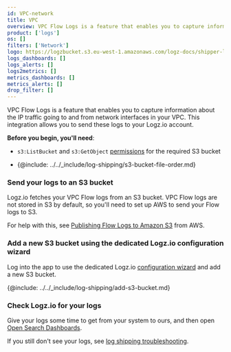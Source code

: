```yaml
---
id: VPC-network
title: VPC
overview: VPC Flow Logs is a feature that enables you to capture information about the IP traffic going to and from network interfaces in your VPC. This integration allows you to send these logs to your Logz.io account. 
product: ['logs']
os: []
filters: ['Network']
logo: https://logzbucket.s3.eu-west-1.amazonaws.com/logz-docs/shipper-logos/vpc.png
logs_dashboards: []
logs_alerts: []
logs2metrics: []
metrics_dashboards: []
metrics_alerts: []
drop_filter: []
---
```



VPC Flow Logs is a feature that enables you to capture information about the IP traffic going to and from network interfaces in your VPC. This integration allows you to send these logs to your Logz.io account. 

**Before you begin, you'll need**:

* `s3:ListBucket` and `s3:GetObject` [permissions](/docs/user-guide/admin/give-aws-access-with-iam-roles) for the required S3 bucket

* {@include: ../../_include/log-shipping/s3-bucket-file-order.md}

 

### Send your logs to an S3 bucket

Logz.io fetches your VPC Flow logs from an S3 bucket.
VPC Flow logs are not stored in S3 by default, so you'll need to set up AWS to send your Flow logs to S3.

For help with this, see [Publishing Flow Logs to Amazon S3](https://docs.aws.amazon.com/vpc/latest/userguide/flow-logs-s3.html) from AWS.

### Add a new S3 bucket using the dedicated Logz.io configuration wizard

Log into the app to use the dedicated Logz.io [configuration wizard](https://app.logz.io/#/dashboard/send-your-data/log-sources/vpc) and add a new S3 bucket.


<!-- logzio-inject:aws:vpc-flow -->


{@include: ../../_include/log-shipping/add-s3-bucket.md}



### Check Logz.io for your logs

Give your logs some time to get from your system to ours, and then open [Open Search Dashboards](https://app.logz.io/#/dashboard/osd).

If you still don't see your logs, see [log shipping troubleshooting](/docs/user-guide/log-management/troubleshooting/log-shipping-troubleshooting/).

 
